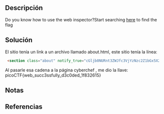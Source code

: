 ## Descripción
Do you know how to use the web inspector?Start searching [here](http://titan.picoctf.net:56324/) to find the flag
## Solución
El sitio tenía un link a un archivo llamado about.html, este sitio tenía la línea:
``` html
 <section class="about" notify_true="cGljb0NURnt3ZWJfc3VjYzNzc2Z1bGx5X2QzYzBkZWRfMWY4MzI2MTV9">
```
Al pasarle esa cadena a la página cyberchef , me dio la llave:
picoCTF{web_succ3ssfully_d3c0ded_1f832615}
## Notas
## Referencias